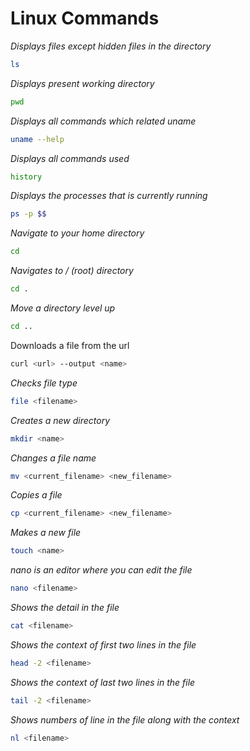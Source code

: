 # Linux Commands
*Displays files except hidden files in the directory*
```bash
ls
```
*Displays present working directory*
```bash
pwd
```
*Displays all commands which related uname*
```bash
uname --help
```
*Displays all commands used*
```bash
history
```
*Displays the processes that is currently running*
```bash
ps -p $$
```
*Navigate to your home directory*
```bash
cd 
```
*Navigates to / (root) directory*
```bash
cd .
```
*Move a directory level up*
```bash
cd ..
```
Downloads a file from the url 
```bash
curl <url> --output <name>
```
*Checks file type*
```bash
file <filename>
```
*Creates a new directory*
```bash
mkdir <name>
```
*Changes a file name*
```bash
mv <current_filename> <new_filename>
```
*Copies a file*
```bash
cp <current_filename> <new_filename>
```
*Makes a new file*
```bash
touch <name>
```
*nano is an editor where you can edit the file*
```bash
nano <filename>
```
*Shows the detail in the file*
```bash
cat <filename>
```
*Shows the context of first two lines in the file*
```bash
head -2 <filename>
```
*Shows the context of last two lines in the file*
```bash
tail -2 <filename>
```
*Shows numbers of line in the file along with the context*
```bash
nl <filename>
```